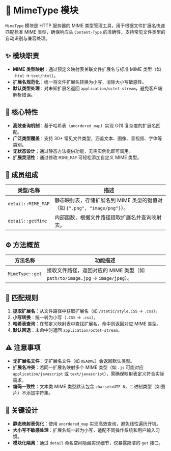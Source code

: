 # 📄 MimeType 模块

`MimeType` 模块是 HTTP 服务器的 MIME 类型管理工具，用于根据文件扩展名快速匹配标准 MIME 类型，确保响应头 `Content-Type` 的准确性，支持常见文件类型的自动识别与兼容处理。

## ✨ 模块职责

- **MIME 类型映射**：通过预定义映射表关联文件扩展名与标准 MIME 类型（如 `.html` -> `text/html`）。
- **扩展名规范化**：统一将文件扩展名转换为小写，消除大小写敏感性。
- **默认类型处理**：对未知扩展名返回 `application/octet-stream`，避免客户端解析错误。

## 📌 核心特性

- **高效查询机制**：基于哈希表（`unordered_map`）实现 O(1) 复杂度的扩展名匹配。
- **广泛类型覆盖**：支持 30+ 常见文件类型，涵盖文本、图像、音视频、字体等类别。
- **无状态设计**：通过静态方法提供功能，无需实例化即可调用。
- **扩展灵活性**：通过修改 `MIME_MAP` 可轻松添加自定义 MIME 类型。

## 📁 成员组成

| 类型/名称 | 描述 |
| ---- | ---- |
| `detail::MIME_MAP` | 静态映射表，存储扩展名到 MIME 类型的键值对（如 `{".png", "image/png"}`）。 |
| `detail::getMime` | 内部函数，根据文件路径提取扩展名并查询映射表。 |

## ⚙️ 方法概览

| 方法名称 | 功能描述 |
| ---- | ---- |
| `MimeType::get` | 接收文件路径，返回对应的 MIME 类型（如 `path/to/image.jpg` -> `image/jpeg`）。 |

## 🔄 匹配规则

1. **提取扩展名**：从文件路径中获取扩展名（如 `/static/style.CSS` -> `.css`）。
2. **小写转换**：统一转为小写（`.CSS` -> `.css`）。
3. **哈希表查询**：在预定义映射表中查找扩展名，命中则返回对应 MIME 类型。
4. **默认回退**：未命中时返回 `application/octet-stream`。

## ⚠️ 注意事项

- **无扩展名文件**：无扩展名文件（如 `README`）会返回默认类型。
- **扩展名冲突**：若同一扩展名映射多个 MIME 类型（如 `.js` 可能对应 `application/javascript` 或 `text/javascript`），需确保映射表定义符合实际需求。
- **编码一致性**：文本类 MIME 类型默认包含 `charset=UTF-8`，二进制类型（如图片）不添加字符集。

## 🔑 关键设计

- **静态映射表优化**：使用 `unordered_map` 实现高效查询，避免线性遍历开销。
- **大小写不敏感处理**：扩展名统一转为小写，适配不同操作系统和用户输入习惯。
- **模块化隔离**：通过 `detail` 命名空间隐藏实现细节，仅暴露简洁的 `get` 接口。
